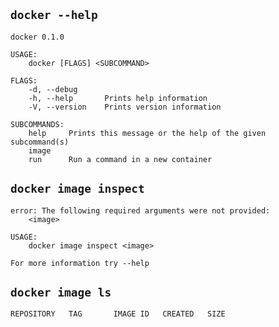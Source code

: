 ## `docker --help`
```
docker 0.1.0

USAGE:
    docker [FLAGS] <SUBCOMMAND>

FLAGS:
    -d, --debug      
    -h, --help       Prints help information
    -V, --version    Prints version information

SUBCOMMANDS:
    help     Prints this message or the help of the given subcommand(s)
    image    
    run      Run a command in a new container
```

## `docker image inspect`
```
error: The following required arguments were not provided:
    <image>

USAGE:
    docker image inspect <image>

For more information try --help
```

## `docker image ls`
```
REPOSITORY   TAG       IMAGE ID   CREATED   SIZE
```

